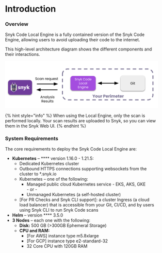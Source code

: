 # Introduction

### Overview

Snyk Code Local Engine is a fully contained version of the Snyk Code Engine, allowing users to avoid uploading their code to the internet.

This high-level architecture diagram shows the different components and their interactions.

![Snyk Code Local Engine Architecture](<../../../../.gitbook/assets/Screen Shot 2021-11-11 at 2.36.41 PM.png>)

{% hint style="info" %}
When using the Local Engine, only the scan is performed locally. Your scan results are uploaded to Snyk, so you can view them in the Snyk Web UI.
{% endhint %}

### System Requirements

The core requirements to deploy the Snyk Code Local Engine are:

* **Kubernetes** – **** version 1.16.0 - 1.21.5:
  * Dedicated Kubernetes cluster
  * Outbound HTTPS connections supporting websockets from the cluster to \*.snyk.io
  * Kubernetes – one of the following:
    * Managed public cloud Kubernetes service - EKS, AKS, GKE\
      \- or -
    * Unmanaged Kubernetes (a self-hosted cluster)
  * \[For PR Checks and Snyk CLI support]: a cluster Ingress (a cloud load balancer) that is accessible from your Git, CI/CD, and by users using Snyk CLI to run Snyk Code scans
* **Helm** – version **** 3.5.0
* **3 Nodes** – each one with the following:
  * **Disk:** 500 GB (>300GB Ephemeral Storage)
  * **CPU and RAM:**
    * \[For AWS] instance type m5.8xlarge
    * \[For GCP] instance type e2-standard-32
    * 32 Core CPU with 120GB RAM

